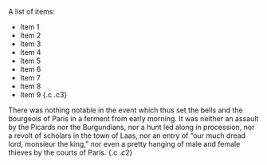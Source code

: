 A list of items:

- Item 1
- Item 2
- Item 3
- Item 4
- Item 5
- Item 6
- Item 7
- Item 8
- Item 9
{.c .c3}

There was nothing notable in the event which thus set the bells and the bourgeois of Paris in a ferment from early morning. It was neither an assault by the Picards nor the Burgundians, nor a hunt led along in procession, nor a revolt of scholars in the town of Laas, nor an entry of “our much dread lord, monsieur the king,” nor even a pretty hanging of male and female thieves by the courts of Paris.
{.c .c2}